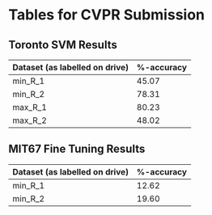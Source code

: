 # Tables for CVPR Submission

## Toronto SVM Results

| Dataset (as labelled on drive) | %-accuracy |
| ---------- | ----- |
| min_R_1    | 45.07 |
| min_R_2    | 78.31 |
| max_R_1    | 80.23 |
| max_R_2    | 48.02 |


## MIT67 Fine Tuning Results

| Dataset (as labelled on drive) | %-accuracy |
| ---------- | ----- |
| min_R_1    | 12.62 |
| min_R_2    | 19.60 |
